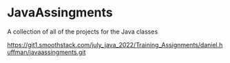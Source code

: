# JavaAssingments

A collection of all of the projects for the Java classes

https://git1.smoothstack.com/july_java_2022/Training_Assignments/daniel.huffman/javaassingments.git